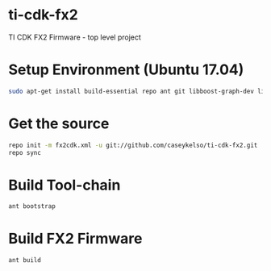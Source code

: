 # ti-cdk-fx2
TI CDK FX2 Firmware - top level project

# Setup Environment (Ubuntu 17.04)
```bash
sudo apt-get install build-essential repo ant git libboost-graph-dev libusb-1.0-0-dev
```

# Get the source
```bash
repo init -m fx2cdk.xml -u git://github.com/caseykelso/ti-cdk-fx2.git
repo sync
```

# Build Tool-chain
```bash
ant bootstrap
```

# Build FX2 Firmware
```bash
ant build
```

